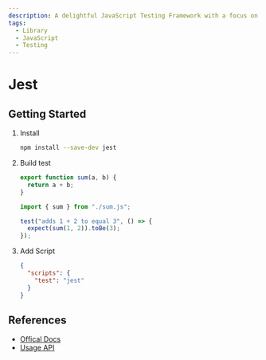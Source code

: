 ```yaml
---
description: A delightful JavaScript Testing Framework with a focus on simplicity.
tags:
  - Library
  - JavaScript
  - Testing
---
```


# Jest

## Getting Started

1. Install

    ```bash
    npm install --save-dev jest
    ```

2. Build test

    ```js title='sum.js'
    export function sum(a, b) {
      return a + b;
    }
    ```

    ```js title='sum.test.js'
    import { sum } from "./sum.js";

    test("adds 1 + 2 to equal 3", () => {
      expect(sum(1, 2)).toBe(3);
    });
    ```

3. Add Script

    ```json title='package.json'
    {
      "scripts": {
        "test": "jest"
      }
    }
    ```

## References

- [Offical Docs](https://jestjs.io/docs/getting-started)
- [Usage API](https://jestjs.io/docs/api)
